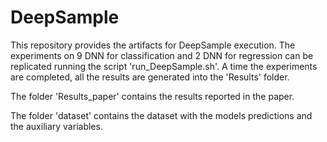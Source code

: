 # DeepSample

This repository provides the artifacts for DeepSample execution. 
The experiments on 9 DNN for classification and 2 DNN for regression can be replicated running the script 'run_DeepSample.sh'.
A time the experiments are completed, all the results are generated into the 'Results' folder.

The folder 'Results_paper' contains the results reported in the paper.

The folder 'dataset' contains the dataset with the models predictions and the auxiliary variables.